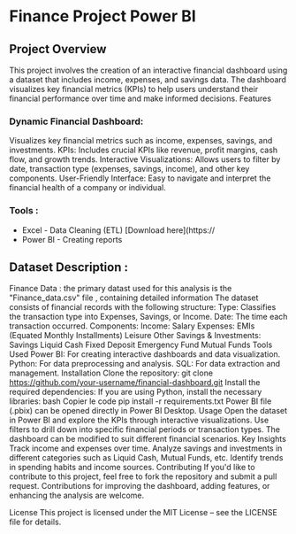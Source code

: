 # Finance Project Power BI 
## Project Overview
This project involves the creation of an interactive financial dashboard using a dataset that includes income, expenses, and savings data. The dashboard visualizes key financial metrics (KPIs) to help users understand their financial performance over time and make informed decisions.
Features
### Dynamic Financial Dashboard:
Visualizes key financial metrics such as income, expenses, savings, and investments.
KPIs: Includes crucial KPIs like revenue, profit margins, cash flow, and growth trends.
Interactive Visualizations: Allows users to filter by date, transaction type (expenses, savings, income), and other key components.
User-Friendly Interface: Easy to navigate and interpret the financial health of a company or individual.
### Tools : 
- Excel - Data Cleaning (ETL) [Download here](https://
- Power BI - Creating reports 

## Dataset Description :
Finance Data : the primary datast used for this analysis is the "Finance_data.csv" file , containing detailed information 
The dataset consists of financial records with the following structure:
Type: Classifies the transaction type into Expenses, Savings, or Income.
Date: The time each transaction occurred.
Components:
Income:
Salary
Expenses:
EMIs (Equated Monthly Installments)
Leisure
Other
Savings & Investments:
Savings
Liquid Cash
Fixed Deposit
Emergency Fund
Mutual Funds
Tools Used
Power BI: For creating interactive dashboards and data visualization.
Python: For data preprocessing and analysis.
SQL: For data extraction and management.
Installation
Clone the repository:
git clone https://github.com/your-username/financial-dashboard.git
Install the required dependencies:
If you are using Python, install the necessary libraries:
bash
Copier le code
pip install -r requirements.txt
Power BI file (.pbix) can be opened directly in Power BI Desktop.
Usage
Open the dataset in Power BI and explore the KPIs through interactive visualizations.
Use filters to drill down into specific financial periods or transaction types.
The dashboard can be modified to suit different financial scenarios.
Key Insights
Track income and expenses over time.
Analyze savings and investments in different categories such as Liquid Cash, Mutual Funds, etc.
Identify trends in spending habits and income sources.
Contributing
If you'd like to contribute to this project, feel free to fork the repository and submit a pull request. Contributions for improving the dashboard, adding features, or enhancing the analysis are welcome.

License
This project is licensed under the MIT License – see the LICENSE file for details.

